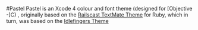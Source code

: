 #Pastel
Pastel is an Xcode 4 colour and font theme (designed for [Objective -]C) , originally based on the [Railscast TextMate Theme](http://railscasts.com/about) for Ruby, which in turn, was based on the [Idlefingers Theme](http://idlefingers.co.uk/)